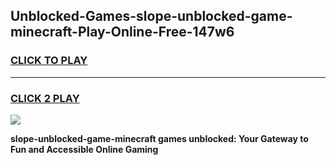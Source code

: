 
## Unblocked-Games-slope-unblocked-game-minecraft-Play-Online-Free-147w6
<h3>
<a href="https://premium76.site?title=slope-unblocked-game-minecraft&ref=26A">CLICK TO PLAY</a></h3>
<hr>

<h3>
<a href="https://premium76.site?title=slope-unblocked-game-minecraft&ref=26A">CLICK 2 PLAY</a>
  
</h3>

<a href="https://premium76.site?title=slope-unblocked-game-minecraft&ref=26A"><img src="https://clearcache.store/games.png"></a>


**slope-unblocked-game-minecraft games unblocked: Your Gateway to Fun and Accessible Online Gaming**
